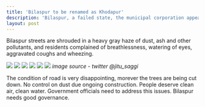 ```yaml
---
title: 'Bilaspur to be renamed as Khodapur'
description: 'Bilaspur, a failed state, the municipal corporation appears to be jinxed'
layout: post
---
```


Bilaspur streets are shrouded in a heavy gray haze of dust, ash and other pollutants, and residents complained of breathlessness, watering of eyes, aggravated coughs and wheezing.

![](https://pbs.twimg.com/media/DAfhlGfXYAAI4iH?format=jpg)
![](https://github.com/yateendra/yateendra.github.io/raw/master/assets/C-qbPkuUIAA-2mb.jpg)
![](https://github.com/yateendra/yateendra.github.io/raw/master/assets/C-qcEx_UQAEIUBj.jpg)
![](https://github.com/yateendra/yateendra.github.io/raw/master/assets/C_W3WdjXcAALvla.jpg)
![](https://github.com/yateendra/yateendra.github.io/raw/master/assets/DAU_jyMVYAAA4-6.jpg)
![](https://github.com/yateendra/yateendra.github.io/raw/master/assets/DAU_laaV0AAuDJP.jpg)
*image source - twitter @jitu_saggi*


The condition of road is very disappointing, morever the trees are being cut down. No control on dust due ongoing construction. People deserve clean air, clean water. Government officials need to address this issues. Bilaspur needs good governance.
